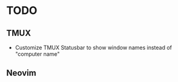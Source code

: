 # TODO

## TMUX

* Customize TMUX Statusbar to show window names instead of "computer name"

## Neovim
